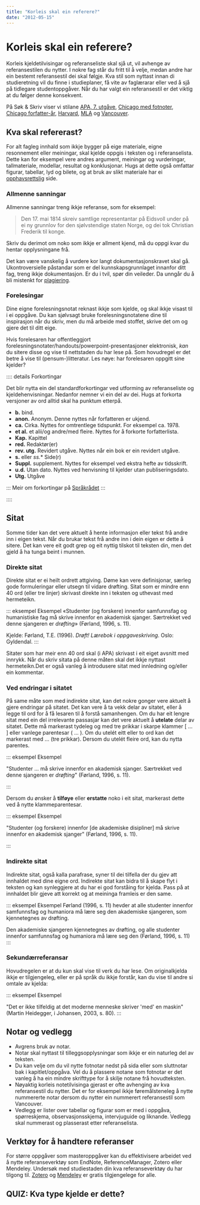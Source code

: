 ```yaml
---
title: "Korleis skal ein referere?"
date: "2012-05-15"
---
```

 # Korleis skal ein referere? 

Korleis kjeldetilvisingar og referanseliste skal sjå ut, vil avhenge av referansestilen du nytter. I nokre fag står du fritt til å velje, medan andre har ein bestemt referansestil dei skal følgje. Kva stil som nyttast innan di studieretning vil du finne i studieplaner, få vite av faglærarar eller ved å sjå på tidlegare studentoppgåver. Når du har valgt ein referansestil er det viktig at du følger denne konsekvent.


På Søk & Skriv viser vi stilane [APA, 7. utgåve](/referansestiler/apa-7th.html), [Chicago med fotnoter](/referansestiler/chicago-fotnoter.html), [Chicago forfatter-år](/referansestiler/chicago-forfatter-aar.html), [Harvard](/referansestiler/harvard.html), [MLA](/referansestiler/mla.html) og [Vancouver](/referansestiler/vancouver.html).

## Kva skal refererast?

For alt fagleg innhald som ikkje bygger på eige materiale, eigne resonnement eller meiningar, skal kjelde oppgis i teksten og i referanselista. Dette kan for eksempel vere andres argument, meiningar og vurderingar, tallmateriale, modellar, resultat og konklusjonar. Hugs at dette også omfattar figurar, tabellar, lyd og bilete, og at bruk av slikt materiale har ei [opphavsrettslig](/kildebruk-og-referanser/sitering-og-etikk/opphavsrettslige-forhold/) side.

### Allmenne sanningar

Allmenne sanningar treng ikkje referanse, som for eksempel:

> Den 17. mai 1814 skreiv samtlige representantar på Eidsvoll under på ei ny grunnlov for den sjølvstendige staten Norge, og dei tok Christian Frederik til konge.

Skriv du derimot om noko som ikkje er allment kjend, må du oppgi kvar du hentar opplysningane frå.

Det kan være vanskelig å vurdere kor langt dokumentasjonskravet skal gå. Ukontroversielle påstandar som er del kunnskapsgrunnlaget innanfor ditt fag, treng ikkje dokumentasjon. Er du i tvil, spør din veileder. Da unngår du å bli mistenkt for [plagiering](/kildebruk-og-referanser/sitering-og-etikk/#Plagiering).

### Forelesingar

Dine eigne forelesningsnotat reknast ikkje som kjelde, og skal ikkje visast til i ei oppgåve. Du kan sjølvsagt bruke forelesningsnotatene dine til inspirasjon når du skriv, men du må arbeide med stoffet, skrive det om og gjere det til ditt eige.

Hvis forelesaren har offentleggjort forelesningsnotater/handouts/powerpoint-presentasjoner elektronisk, _kan_ du sitere disse og vise til nettstaden du har lese på. Som hovudregel er det betre å vise til (pensum-)litteratur. Les nøye: har forelesaren oppgitt sine kjelder?



:::: details Forkortingar

Det blir nytta ein del standardforkortingar ved utforming av referanseliste og kjeldehenvisningar. Nedanfor nemner vi ein del av dei. Hugs at forkorta versjoner av ord alltid skal ha punktum etterpå. 

- **b.** bind. 
- **anon.** Anonym. Denne nyttes når forfatteren er ukjend. 
- **ca.** Cirka. Nyttes for omtrentlege tidspunkt. For eksempel ca. 1978. 
- **et al.** et alii/og andre/med fleire. Nyttes for å forkorte forfatterlista. 
- **Kap.** Kapittel
- **red.** Redaktør(er) 
- **rev. utg.** Revidert utgåve. Nyttes når ein bok er ein revidert utgåve.  
- **s.** eller *ss.** Side(r)  
- **Suppl.** supplement. Nyttes for eksempel ved ekstra hefte av tidsskrift.
- **u.d.** Utan dato. Nyttes ved henvisning til kjelder utan publiseringsdato.
- **Utg.** Utgåve

:::
Meir om forkortingar på [Språkrådet](https://www.sprakradet.no/sprakhjelp/Skriveregler/Forkortinger/)
:::

::::

## Sitat
Somme tider kan det vere aktuelt å hente informasjon eller tekst frå andre inn i eigen tekst. Når du brukar tekst frå andre inn i dein eigen er dette å sitere. Det kan vere eit godt grep og eit nyttig tilskot til teksten din, men det gjeld å ha tunga beint i munnen.

### Direkte sitat

Direkte sitat er ei heilt ordrett attgiving. Døme kan vere definisjonar, særleg gode formuleringar eller utsegn til vidare drøfting. Sitat som er mindre enn 40 ord (eller tre linjer) skrivast direkte inn i teksten og uthevast med hermeteikn. 

::: eksempel Eksempel
«Studenter (og forskere) innenfor samfunnsfag og humanistiske fag må skrive innenfor en akademisk sjanger. Særtrekket ved denne sjangeren er _drøfting_» (Førland, 1996, s. 11).

Kjelde: Førland, T.E. (1996). _Drøft! Lærebok i oppgaveskriving_. Oslo: Gyldendal.
:::

Sitater som har meir enn 40 ord skal (i APA) skrivast i eit eiget avsnitt med innrykk. Når du skriv sitata på denne måten skal det ikkje nyttast hermeteikn.Det er også vanleg å introdusere sitat med innledning og/eller ein kommentar. 

### Ved endringar i sitatet 

På same måte som med indirekte sitat, kan det nokre gonger vere aktuelt å gjere endringar på sitatet. Det kan vere å ta vekk delar av sitatet, eller å legge til ord for å få lesaren til å forstå samanhengen. Om du har eit lengre sitat med ein del irrelevante passasjar kan det vere aktuelt å **utelate** delar av sitatet. Dette må markerast tydeleg og med tre prikkar i skarpe klammer \[ ... \] eller vanlege parentesar ( ... ). Om du utelét eitt eller to ord kan det markerast med ... (tre prikkar). Dersom du utelét fleire ord, kan du nytta parentes.


::: eksempel Eksempel

"Studenter ... må skrive innenfor en akademisk sjanger. Særtrekket ved denne sjangeren er _drøfting_" (Førland, 1996, s. 11).

:::

Dersom du ønsker å **tilføye** eller **erstatte** noko i eit sitat, markerast dette ved å nytte klammeparentesar. 

::: eksempel Eksempel

"Studenter (og forskere) innenfor \[de akademiske disipliner\] må skrive innenfor en akademisk sjanger" (Førland, 1996, s. 11).

:::

### Indirekte sitat

Indirekte sitat, også kalla parafrase, syner til dei tilfella der du gjev att innhaldet med dine eigne ord. Indirekte sitat kan bidra til å skape flyt i teksten og kan synleggjere at du har ei god forståing for kjelda. Pass på at innhaldet blir gjeve att korrekt og at meininga framleis er den same.

::: eksempel Eksempel
Førland (1996, s. 11) hevder at alle studenter innenfor samfunnsfag og humaniora må lære seg den akademiske sjangeren, som kjennetegnes av drøfting.

Den akademiske sjangeren kjennetegnes av drøfting, og alle studenter innenfor samfunnsfag og humaniora må lære seg den (Førland, 1996, s. 11)
:::

### Sekundærreferansar

Hovudregelen er at du kun skal vise til verk du har lese. Om originalkjelda ikkje er tilgjengeleg, eller er på språk du ikkje forstår, kan du vise til andre si omtale av kjelda:

::: eksempel Eksempel

"Det er ikke tilfeldig at det moderne menneske skriver 'med' en maskin" (Martin Heidegger, i Johansen, 2003, s. 80).
:::

## Notar og vedlegg

- Avgrens bruk av notar.
- Notar skal nyttast til tilleggsopplysningar som ikkje er ein naturleg del av teksten. 
- Du kan velje om du vil nytte fotnotar nedst på sida eller som sluttnotar bak i kapitlet/oppgåva. Vel du å plassere notane som fotnotar er det vanleg å ha ein mindre skrifttype for å skilje notane frå hovudteksten.
- Nøyaktig korleis notetilvisinga gjerast er ofte avhenging av kva referansestil du nytter. Det er for eksempel ikkje føremålsteneleg å nytte nummererte notar dersom du nytter ein nummerert referansestil som Vancouver. 
- Vedlegg er lister over tabellar og figurar som er med i oppgåva, spørreskjema, observasjonsskjema, intervjuguide og liknande. Vedlegg skal nummerast og plasserast etter referanselista.


## Verktøy for å handtere referanser

For større oppgåver som masteroppgåver kan du effektivisere arbeidet ved å nytte referanseverktøy som EndNote, ReferenceManager, Zotero eller Mendeley. 
Undersøk med studiestaden din kva referanseverktøy du har tilgong til. [Zotero](https://www.zotero.org/) og [Mendeley](https://www.mendeley.com/) er gratis tilgjengelege for alle. 


## QUIZ: Kva type kjelde er dette?

<QuizEn v-bind:quizNum=1 />

